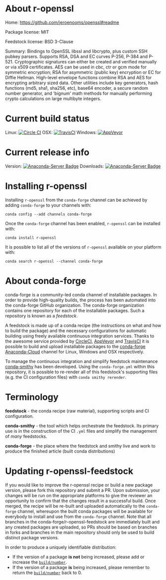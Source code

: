 About r-openssl
===============

Home: https://github.com/jeroenooms/openssl#readme

Package license: MIT

Feedstock license: BSD 3-Clause

Summary: Bindings to OpenSSL libssl and libcrypto, plus custom SSH pubkey parsers. Supports RSA, DSA and EC curves P-256, P-384 and P-521. Cryptographic signatures can either be created and verified manually or via x509 certificates. AES can be used in cbc, ctr or gcm mode for symmetric encryption; RSA for asymmetric (public key) encryption or EC for Diffie Hellman. High-level envelope functions combine RSA and AES for encrypting arbitrary sized data. Other utilities include key generators, hash functions (md5, sha1, sha256, etc), base64 encoder, a secure random number generator, and 'bignum' math methods for manually performing crypto calculations on large multibyte integers.



Current build status
====================

Linux: [![Circle CI](https://circleci.com/gh/conda-forge/r-openssl-feedstock.svg?style=shield)](https://circleci.com/gh/conda-forge/r-openssl-feedstock)
OSX: [![TravisCI](https://travis-ci.org/conda-forge/r-openssl-feedstock.svg?branch=master)](https://travis-ci.org/conda-forge/r-openssl-feedstock)
Windows: [![AppVeyor](https://ci.appveyor.com/api/projects/status/github/conda-forge/r-openssl-feedstock?svg=True)](https://ci.appveyor.com/project/conda-forge/r-openssl-feedstock/branch/master)

Current release info
====================
Version: [![Anaconda-Server Badge](https://anaconda.org/conda-forge/r-openssl/badges/version.svg)](https://anaconda.org/conda-forge/r-openssl)
Downloads: [![Anaconda-Server Badge](https://anaconda.org/conda-forge/r-openssl/badges/downloads.svg)](https://anaconda.org/conda-forge/r-openssl)

Installing r-openssl
====================

Installing `r-openssl` from the `conda-forge` channel can be achieved by adding `conda-forge` to your channels with:

```
conda config --add channels conda-forge
```

Once the `conda-forge` channel has been enabled, `r-openssl` can be installed with:

```
conda install r-openssl
```

It is possible to list all of the versions of `r-openssl` available on your platform with:

```
conda search r-openssl --channel conda-forge
```


About conda-forge
=================

conda-forge is a community-led conda channel of installable packages.
In order to provide high-quality builds, the process has been automated into the
conda-forge GitHub organization. The conda-forge organization contains one repository
for each of the installable packages. Such a repository is known as a *feedstock*.

A feedstock is made up of a conda recipe (the instructions on what and how to build
the package) and the necessary configurations for automatic building using freely
available continuous integration services. Thanks to the awesome service provided by
[CircleCI](https://circleci.com/), [AppVeyor](http://www.appveyor.com/)
and [TravisCI](https://travis-ci.org/) it is possible to build and upload installable
packages to the [conda-forge](https://anaconda.org/conda-forge)
[Anaconda-Cloud](http://docs.anaconda.org/) channel for Linux, Windows and OSX respectively.

To manage the continuous integration and simplify feedstock maintenance
[conda-smithy](http://github.com/conda-forge/conda-smithy) has been developed.
Using the ``conda-forge.yml`` within this repository, it is possible to re-render all of
this feedstock's supporting files (e.g. the CI configuration files) with ``conda smithy rerender``.


Terminology
===========

**feedstock** - the conda recipe (raw material), supporting scripts and CI configuration.

**conda-smithy** - the tool which helps orchestrate the feedstock.
                   Its primary use is in the construction of the CI ``.yml`` files
                   and simplify the management of *many* feedstocks.

**conda-forge** - the place where the feedstock and smithy live and work to
                  produce the finished article (built conda distributions)


Updating r-openssl-feedstock
============================

If you would like to improve the r-openssl recipe or build a new
package version, please fork this repository and submit a PR. Upon submission,
your changes will be run on the appropriate platforms to give the reviewer an
opportunity to confirm that the changes result in a successful build. Once
merged, the recipe will be re-built and uploaded automatically to the
`conda-forge` channel, whereupon the built conda packages will be available for
everybody to install and use from the `conda-forge` channel.
Note that all branches in the conda-forge/r-openssl-feedstock are
immediately built and any created packages are uploaded, so PRs should be based
on branches in forks and branches in the main repository should only be used to
build distinct package versions.

In order to produce a uniquely identifiable distribution:
 * If the version of a package **is not** being increased, please add or increase
   the [``build/number``](http://conda.pydata.org/docs/building/meta-yaml.html#build-number-and-string).
 * If the version of a package **is** being increased, please remember to return
   the [``build/number``](http://conda.pydata.org/docs/building/meta-yaml.html#build-number-and-string)
   back to 0.
